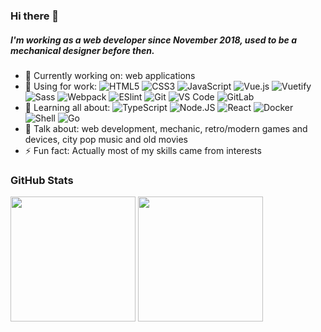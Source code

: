 ### Hi there 👋
##### I'm working as a web developer since November 2018, used to be a mechanical designer before then.
- 🔭 Currently working on: web applications
- 💼 Using for work:
![HTML5](https://img.shields.io/badge/-HTML5-%23E44D27?style=flat-square&logo=html5&logoColor=ffffff)
![CSS3](https://img.shields.io/badge/-CSS3-%231572B6?style=flat-square&logo=css3)
![JavaScript](https://img.shields.io/badge/-JavaScript-%23F7DF1C?style=flat-square&logo=javascript&logoColor=000000&labelColor=%23F7DF1C&color=%23FFCE5A)
![Vue.js](https://img.shields.io/badge/-Vue.js-%232c3e50?style=flat-square&logo=Vue.js)
![Vuetify](https://img.shields.io/badge/Vuetify-1867C0?style=flat-square&logo=vuetify&logoColor=AEDDFF)
![Sass](https://img.shields.io/badge/-Sass-%23CC6699?style=flat-square&logo=sass&logoColor=ffffff)
![Webpack](https://img.shields.io/badge/-Webpack-%232C3A42?style=flat-square&logo=webpack)
![ESlint](https://img.shields.io/badge/-ESLint-%234B32C3?style=flat-square&logo=eslint)
![Git](https://img.shields.io/badge/-Git-%23F05032?style=flat-square&logo=git&logoColor=%23ffffff)
![VS Code](https://img.shields.io/badge/-VSCode-%23007ACC?style=flat-square&logo=visual-studio-code)
![GitLab](https://img.shields.io/badge/-GitLab-FCA121?style=flat-square&logo=gitlab)
- 🌱 Learning all about:
![TypeScript](https://img.shields.io/badge/typescript-%23007ACC.svg?style=flat-square&logo=typescript&logoColor=white)
![Node.JS](https://img.shields.io/badge/-Node.JS-black?style=flat-square&logo=Node.js)
![React](https://img.shields.io/badge/-React-3b2e5a?style=flat-square&logo=react)
![Docker](https://img.shields.io/badge/docker-%230db7ed.svg?style=flat-square&logo=docker&logoColor=white)
![Shell](https://img.shields.io/badge/-Shell-blasck?style=flat-square&logo=Shell)
![Go](https://img.shields.io/badge/go-%2300ADD8.svg?style=flat-square&logo=go&logoColor=white)
- 💬 Talk about: web development, mechanic, retro/modern games and devices, city pop music and old movies
- ⚡ Fun fact: Actually most of my skills came from interests
<!-- - 🎮 Game consoles owned:
![Xbox](https://img.shields.io/badge/xbox-%23107C10.svg?style=flat-square&logo=xbox&logoColor=white)
![Wii](https://img.shields.io/badge/Wii-8B8B8B?style=flat-square&logo=wii&logoColor=white)
![Playstation 2](https://img.shields.io/badge/Playstation%202-003791?style=flat-square&logo=playstation-2&logoColor=white)
![Playstation 3](https://img.shields.io/badge/Playstation%203-003791?style=flat-square&logo=playstation-3&logoColor=white)
![Playstation Vita](https://img.shields.io/badge/Playstation%20Vita-003791?style=flat-square&logo=playstation-vita&logoColor=white)
![3DS](https://img.shields.io/badge/3DS-D12228?style=flat-square&logo=nintendo-3ds&logoColor=white)
-->
### GitHub Stats
<div>
  <img height="200em" src="https://github-readme-stats.vercel.app/api?username=fusionshore&show_icons=true&count_private=true"/>
  <img height="200em" src="https://github-readme-stats.vercel.app/api/top-langs/?username=fusionshore&layout=compact&langs_count=8"/>
</div>
